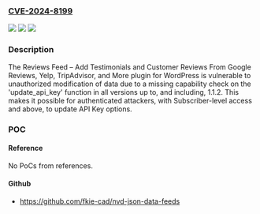 ### [CVE-2024-8199](https://cve.mitre.org/cgi-bin/cvename.cgi?name=CVE-2024-8199)
![](https://img.shields.io/static/v1?label=Product&message=Reviews%20Feed%20%E2%80%93%20Add%20Testimonials%20and%20Customer%20Reviews%20From%20Google%20Reviews%2C%20Yelp%2C%20TripAdvisor%2C%20and%20More&color=blue)
![](https://img.shields.io/static/v1?label=Version&message=*%3C%3D%201.1.2%20&color=brighgreen)
![](https://img.shields.io/static/v1?label=Vulnerability&message=CWE-862%20Missing%20Authorization&color=brighgreen)

### Description

The Reviews Feed – Add Testimonials and Customer Reviews From Google Reviews, Yelp, TripAdvisor, and More plugin for WordPress is vulnerable to unauthorized modification of data due to a missing capability check on the 'update_api_key' function in all versions up to, and including, 1.1.2. This makes it possible for authenticated attackers, with Subscriber-level access and above, to update API Key options.

### POC

#### Reference
No PoCs from references.

#### Github
- https://github.com/fkie-cad/nvd-json-data-feeds

